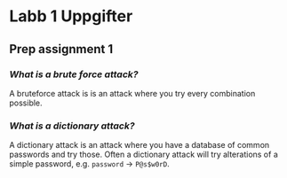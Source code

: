 # Labb 1 Uppgifter
## Prep assignment 1
### *What is a brute force attack?*
A bruteforce attack is is an attack where you try every combination possible.

### *What is a dictionary attack?*
A dictionary attack is an attack where you have a database of common passwords and try those. Often a dictionary attack will try alterations of a simple password, e.g. `password` -> `P@s$w0rD`.
